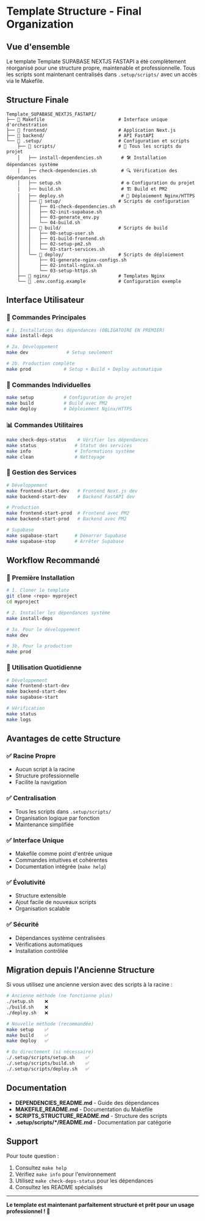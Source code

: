 # Template Structure - Final Organization

## Vue d'ensemble

Le template Template SUPABASE NEXTJS FASTAPI a été complètement réorganisé pour une structure propre, maintenable et professionnelle. Tous les scripts sont maintenant centralisés dans `.setup/scripts/` avec un accès via le Makefile.

## Structure Finale

```
Template_SUPABASE_NEXTJS_FASTAPI/
├── 📄 Makefile                           # Interface unique d'orchestration
├── 📁 frontend/                          # Application Next.js
├── 📁 backend/                           # API FastAPI
└── 📁 .setup/                            # Configuration et scripts
    ├── 📁 scripts/                       # 🔧 Tous les scripts du projet
    │   ├── install-dependencies.sh       # 🛠️ Installation dépendances système
    │   ├── check-dependencies.sh         # 🔍 Vérification des dépendances
    │   ├── setup.sh                      # ⚙️ Configuration du projet
    │   ├── build.sh                      # 🏗️ Build et PM2
    │   ├── deploy.sh                     # 🚀 Déploiement Nginx/HTTPS
    │   ├── 📁 setup/                     # Scripts de configuration
    │   │   ├── 01-check-dependencies.sh
    │   │   ├── 02-init-supabase.sh
    │   │   ├── 03-generate_env.py
    │   │   └── 04-build.sh
    │   ├── 📁 build/                     # Scripts de build
    │   │   ├── 00-setup-user.sh
    │   │   ├── 01-build-frontend.sh
    │   │   ├── 02-setup-pm2.sh
    │   │   └── 03-start-services.sh
    │   └── 📁 deploy/                    # Scripts de déploiement
    │       ├── 01-generate-nginx-configs.sh
    │       ├── 02-install-nginx.sh
    │       └── 03-setup-https.sh
    ├── 📁 nginx/                         # Templates Nginx
    └── 📄 .env.config.example            # Configuration exemple
```

## Interface Utilisateur

### 🎯 Commandes Principales

```bash
# 1. Installation des dépendances (OBLIGATOIRE EN PREMIER)
make install-deps

# 2a. Développement
make dev              # Setup seulement

# 2b. Production complète
make prod            # Setup + Build + Deploy automatique
```

### 🔧 Commandes Individuelles

```bash
make setup           # Configuration du projet
make build           # Build avec PM2
make deploy          # Déploiement Nginx/HTTPS
```

### 📊 Commandes Utilitaires

```bash
make check-deps-status    # Vérifier les dépendances
make status              # Statut des services
make info                # Informations système
make clean               # Nettoyage
```

### 🔄 Gestion des Services

```bash
# Développement
make frontend-start-dev   # Frontend Next.js dev
make backend-start-dev    # Backend FastAPI dev

# Production
make frontend-start-prod  # Frontend avec PM2
make backend-start-prod   # Backend avec PM2

# Supabase
make supabase-start      # Démarrer Supabase
make supabase-stop       # Arrêter Supabase
```

## Workflow Recommandé

### 🚀 Première Installation

```bash
# 1. Cloner le template
git clone <repo> myproject
cd myproject

# 2. Installer les dépendances système
make install-deps

# 3a. Pour le développement
make dev

# 3b. Pour la production
make prod
```

### 🔄 Utilisation Quotidienne

```bash
# Développement
make frontend-start-dev
make backend-start-dev
make supabase-start

# Vérification
make status
make logs
```

## Avantages de cette Structure

### ✅ **Racine Propre**
- Aucun script à la racine
- Structure professionnelle
- Facilite la navigation

### ✅ **Centralisation**
- Tous les scripts dans `.setup/scripts/`
- Organisation logique par fonction
- Maintenance simplifiée

### ✅ **Interface Unique**
- Makefile comme point d'entrée unique
- Commandes intuitives et cohérentes
- Documentation intégrée (`make help`)

### ✅ **Évolutivité**
- Structure extensible
- Ajout facile de nouveaux scripts
- Organisation scalable

### ✅ **Sécurité**
- Dépendances système centralisées
- Vérifications automatiques
- Installation contrôlée

## Migration depuis l'Ancienne Structure

Si vous utilisez une ancienne version avec des scripts à la racine :

```bash
# Ancienne méthode (ne fonctionne plus)
./setup.sh    ❌
./build.sh    ❌ 
./deploy.sh   ❌

# Nouvelle méthode (recommandée)
make setup    ✅
make build    ✅
make deploy   ✅

# Ou directement (si nécessaire)
./.setup/scripts/setup.sh    ✅
./.setup/scripts/build.sh    ✅
./.setup/scripts/deploy.sh   ✅
```

## Documentation

- **DEPENDENCIES_README.md** - Guide des dépendances
- **MAKEFILE_README.md** - Documentation du Makefile
- **SCRIPTS_STRUCTURE_README.md** - Structure des scripts
- **.setup/scripts/*/README.md** - Documentation par catégorie

## Support

Pour toute question :
1. Consultez `make help`
2. Vérifiez `make info` pour l'environnement
3. Utilisez `make check-deps-status` pour les dépendances
4. Consultez les README spécialisés

---

**Le template est maintenant parfaitement structuré et prêt pour un usage professionnel ! 🚀**